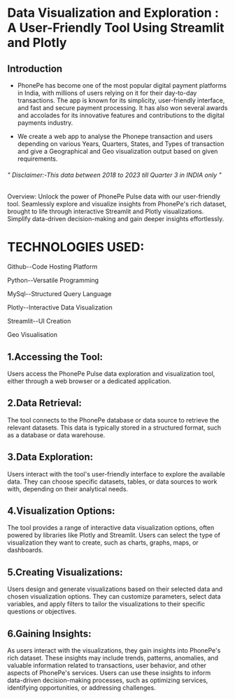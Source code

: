 # Data Visualization and Exploration : A User-Friendly Tool Using Streamlit and Plotly

## Introduction 

* PhonePe has become one of the most popular digital payment platforms in India, with millions of users relying on it for their day-to-day transactions. The app is known for its simplicity, user-friendly interface, and fast and secure payment processing. It has also won several awards and accolades for its innovative features and contributions to the digital payments industry.

* We create a web app to analyse the Phonepe transaction and users depending on various Years, Quarters, States, and Types of transaction and give a Geographical and Geo visualization output based on given requirements.

###### " Disclaimer:-This data between 2018 to 2023 till Quarter 3 in INDIA only "

Overview:
Unlock the power of PhonePe Pulse data with our user-friendly tool. Seamlessly explore and visualize insights from PhonePe's rich dataset, brought to life through interactive Streamlit and Plotly visualizations. Simplify data-driven decision-making and gain deeper insights effortlessly.

# TECHNOLOGIES USED:

Github--Code Hosting Platform

Python--Versatile Programming

MySql--Structured Query Language

Plotly--Interactive Data Visualization

Streamlit--UI Creation

Geo Visualisation

## 1.Accessing the Tool:
Users access the PhonePe Pulse data exploration and visualization tool, either through a web browser or a dedicated application.
## 2.Data Retrieval:
The tool connects to the PhonePe database or data source to retrieve the relevant datasets. This data is typically stored in a structured format, such as a database or data warehouse.
## 3.Data Exploration:
Users interact with the tool's user-friendly interface to explore the available data. They can choose specific datasets, tables, or data sources to work with, depending on their analytical needs.
## 4.Visualization Options:
The tool provides a range of interactive data visualization options, often powered by libraries like Plotly and Streamlit. Users can select the type of visualization they want to create, such as charts, graphs, maps, or dashboards.
## 5.Creating Visualizations:
Users design and generate visualizations based on their selected data and chosen visualization options. They can customize parameters, select data variables, and apply filters to tailor the visualizations to their specific questions or objectives.
## 6.Gaining Insights:
As users interact with the visualizations, they gain insights into PhonePe's rich dataset. These insights may include trends, patterns, anomalies, and valuable information related to transactions, user behavior, and other aspects of PhonePe's services. Users can use these insights to inform data-driven decision-making processes, such as optimizing services, identifying opportunities, or addressing challenges.

